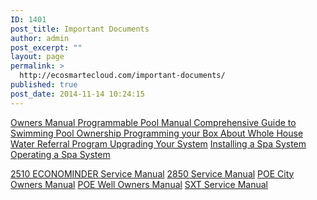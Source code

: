 ```yaml
---
ID: 1401
post_title: Important Documents
author: admin
post_excerpt: ""
layout: page
permalink: >
  http://ecosmartecloud.com/important-documents/
published: true
post_date: 2014-11-14 10:24:15
---
```

<a href="http://ecosmartecloud.com/wp-content/uploads/2014/11/Owners-Manual_2011.pdf" target="_blank" rel="noopener">
Owners Manual</a><a href="http://ecosmartecloud.com/wp-content/uploads/2014/11/Programmable-Pool-Manual_2014.pdf" target="_blank" rel="noopener">
Programmable Pool Manual</a><a href="http://ecosmartecloud.com/wp-content/uploads/2015/04/Comprehensive-Guide-to-Swimming-Pool-Ownership.compressed1.pdf" target="_blank" rel="noopener">
Comprehensive Guide to Swimming Pool Ownership</a><a href="http://ecosmartecloud.com/wp-content/uploads/2015/06/Programmable-Control-Box-Manual-PDF_2015.pdf" target="_blank" rel="noopener">
Programming your Box</a><a href="http://ecosmartecloud.com/wp-content/uploads/2015/07/About-Ecosmarte-Whole-House-Water.pdf" target="_blank" rel="noopener">
About Whole House Water</a><a href="http://ecosmartecloud.com/wp-content/uploads/2015/07/Referral-Program.pdf" target="_blank" rel="noopener">
Referral Program</a><a href="http://ecosmartecloud.com/wp-content/uploads/2015/07/About-Upgrading-Your-Ecosmarte-System.compressed.pdf" target="_blank" rel="noopener">
Upgrading Your System</a>
<a href="https://www.youtube.com/watch?v=W2oSHY7lz80" target="_blank" rel="noopener">Installing a Spa System</a>
<a href="http://ecosmartecloud.com/wp-content/uploads/2019/03/Operating_a_Spa.pdf" target="_blank" rel="noopener">Operating a Spa System</a>

<a href="http://ecosmartecloud.com/wp-content/uploads/2019/05/2510-econominder-serv-manual.pdf" target="_blank" rel="noopener">2510 ECONOMINDER Service Manual</a>
<a href="http://ecosmartecloud.com/wp-content/uploads/2019/05/2850_Serv_Manual.pdf" target="_blank" rel="noopener">2850 Service Manual</a>
<a href="http://ecosmartecloud.com/wp-content/uploads/2019/05/POE_City_Owners-Manual_SXT_2011_Emailable-1.pdf" target="_blank" rel="noopener">POE City Owners Manual</a>
<a href="http://ecosmartecloud.com/wp-content/uploads/2019/05/POE_Well_Owners-Manual_SXT_2011.pdf" target="_blank" rel="noopener">POE Well Owners Manual</a>
<a href="http://ecosmartecloud.com/wp-content/uploads/2019/05/SXT-service-manual.pdf" target="_blank" rel="noopener">SXT Service Manual</a>